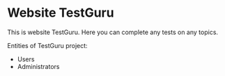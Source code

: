 # Website TestGuru

This is website TestGuru. Here you can complete any tests on any topics.

Entities of TestGuru project:
* Users
* Administrators
